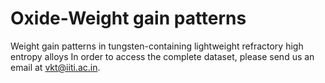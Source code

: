 # Oxide-Weight gain patterns
Weight gain patterns in tungsten-containing lightweight refractory high entropy alloys
In order to access the complete dataset, please send us an email at vkt@iiti.ac.in.
